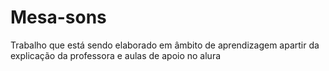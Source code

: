 # Mesa-sons
Trabalho que está sendo elaborado em âmbito de aprendizagem apartir da explicação da professora e aulas de apoio no alura
